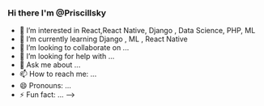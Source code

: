 ### Hi there I'm @Priscillsky
- 🔭 I’m interested in React,React Native, Django , Data Science, PHP, ML
- 🌱 I’m currently learning Django , ML , React Native
- 👯 I’m looking to collaborate on ...
- 🤔 I’m looking for help with ...
- 💬 Ask me about ...
- 📫 How to reach me: ...
- 😄 Pronouns: ...
- ⚡ Fun fact: ...
-->
